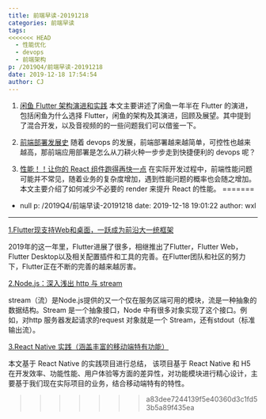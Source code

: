 ```yaml
---
title: 前端早读-20191218
categories: 前端早读
tags:
<<<<<<< HEAD
  - 性能优化
  - devops
  - 前端架构
p: /2019Q4/前端早读-20191218
date: 2019-12-18 17:54:54
author: CJ
---
```

1. [闲鱼 Flutter 架构演进和实践](https://mp.weixin.qq.com/s/Xl7NhjS5PSU98yw9_CMZEw)
本文主要讲述了闲鱼一年半在 Flutter 的演进，包括闲鱼为什么选择 Flutter，闲鱼的架构及其演进，回顾及展望。其中提到了混合开发，以及音视频的的一些问题我们可以借鉴一下。

2. [前端部署发展史](https://mp.weixin.qq.com/s/T_Uig7XAljyl4E4OjjtdCw)
随着 devops 的发展，前端部署越来越简单，可控性也越来越高，那前端应用部署是怎么从刀耕火种一步步走到快捷便利的 devops 呢？

3. [性能！！让你的 React 组件跑得再快一点](https://mp.weixin.qq.com/s/LG_1WXWFJQbuJuHiTqXzyw)
在实际开发过程中，前端性能问题可能并不常见，随着业务的复杂度增加，遇到性能问题的概率也会随之增加。本文主要介绍了如何减少不必要的 render 来提升 React 的性能。
=======
  - null
p: /2019Q4/前端早读-20191218
date: 2019-12-18 19:01:22
author: wxl
---

[1.Flutter现支持Web和桌面，一跃成为前沿大一统框架](https://juejin.im/post/5df8ac5d6fb9a01600533f6b)

2019年的这一年里，Flutter进展了很多，相继推出了Flutter，Flutter Web，Flutter Desktop以及相关配置插件和工具的完善。在Flutter团队和社区的努力下，Flutter正在不断的完善的越来越厉害。

[2.Node.js：深入浅出 http 与 stream](https://juejin.im/post/5df98a4a6fb9a0164b4ee804)

stream（流）是Node.js提供的又一个仅在服务区端可用的模块，流是一种抽象的数据结构。Stream 是一个抽象接口，Node 中有很多对象实现了这个接口。例如，对http 服务器发起请求的request 对象就是一个 Stream，还有stdout（标准输出流）。

[3.React Native 实践（涵盖丰富的移动端特有功能）](https://juejin.im/post/5df8112d51882512591aaf4d)

本文基于 React Native 的实践项目进行总结， 该项目基于 React Native 和 H5 在开发效率、功能性能、用户体验等方面的差异性，对功能模块进行精心设计，主要基于我们现在实际项目的业务，结合移动端特有的特性。
>>>>>>> a83dee7244139f5e40360d3c1fd53b5a89f435ea
